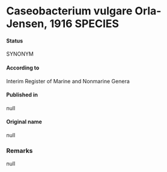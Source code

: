 # Caseobacterium vulgare Orla-Jensen, 1916 SPECIES

#### Status
SYNONYM

#### According to
Interim Register of Marine and Nonmarine Genera

#### Published in
null

#### Original name
null

### Remarks
null